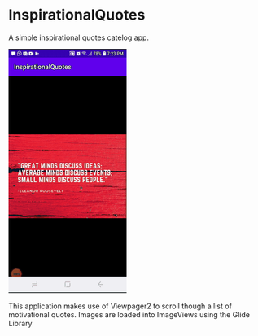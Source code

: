 # InspirationalQuotes
A simple inspirational quotes catelog app. 

![](InspirationGIF.gif)

This application makes use of Viewpager2 to scroll though a list
of motivational quotes. Images are loaded into ImageViews using
the Glide Library


